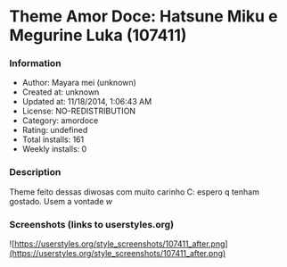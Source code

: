 # Theme Amor Doce: Hatsune Miku e Megurine Luka (107411)

### Information
- Author: Mayara mei (unknown)
- Created at: unknown
- Updated at: 11/18/2014, 1:06:43 AM
- License: NO-REDISTRIBUTION
- Category: amordoce
- Rating: undefined
- Total installs: 161
- Weekly installs: 0


### Description
Theme feito dessas diwosas com muito carinho C: espero q tenham gostado. Usem a vontade *w*


### Screenshots (links to userstyles.org)
![https://userstyles.org/style_screenshots/107411_after.png](https://userstyles.org/style_screenshots/107411_after.png)


